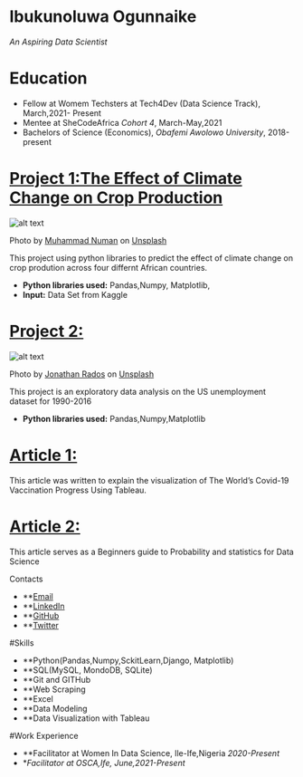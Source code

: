 # Ibukunoluwa Ogunnaike
*An Aspiring Data Scientist*

# Education
* Fellow at Womem Techsters at Tech4Dev (Data Science Track), March,2021- Present
* Mentee at SheCodeAfrica *Cohort 4*, March-May,2021
* Bachelors of Science (Economics), *Obafemi Awolowo University*, 2018-present

# [Project 1:The Effect of Climate Change on Crop Production ](https://github.com/Women-Techsters-Fellowship-2021/Climate-Change-and-Crop-Production)
![alt text](muhammad-numan-ZVgxiKJlMk0-unsplash.jpg)

Photo by <a href="https://unsplash.com/@numaninsari?utm_source=unsplash&utm_medium=referral&utm_content=creditCopyText">Muhammad Numan</a> on <a href="https://unsplash.com/s/photos/climate-change?utm_source=unsplash&utm_medium=referral&utm_content=creditCopyText">Unsplash</a>  

This project using python libraries to predict the effect of climate change on crop prodution across four differnt African countries.
* **Python libraries used:** Pandas,Numpy, Matplotlib,
* **Input:** Data Set from Kaggle


# [Project 2: ](https://github.com/Ibukun-Ogunnaike/SCAMP-EDA-on-The-US-Unemployment-Rate-Ibukunoluwa-Ogunaike-1)
![alt text](jonathan-rados-Sbxt82CsMxA-unsplash.jpg (2))

Photo by <a href="https://unsplash.com/@jonathanrados?utm_source=unsplash&utm_medium=referral&utm_content=creditCopyText">Jonathan Rados</a> on <a href="https://unsplash.com/s/photos/unemployment?utm_source=unsplash&utm_medium=referral&utm_content=creditCopyText">Unsplash</a>

This project is an exploratory data analysis on the US unemployment dataset for 1990-2016
* **Python libraries used:** Pandas,Numpy,Matplotlib


# [Article 1:](https://ibukunogunnaike.medium.com/covid-19-vaccination-how-far-have-we-gone-bb24f0d249ca)

This article was written to explain the visualization of The World’s Covid-19 Vaccination Progress Using Tableau.

# [Article 2:](https://medium.com/analytics-vidhya/beginners-guide-to-probability-and-statistics-for-data-science-b08a6ff1d9b4)

This article serves as a Beginners guide to Probability and statistics for Data Science

Contacts
* **[Email](ibukunoguns21@gmail.com)
* **[LinkedIn](https://www.linkedin.com/in/ibukunoluwa-ogunnaike/)
* **[GitHub](https://github.com/Ibukun-Ogunnaike)
* **[Twitter](https://twitter.com/IBK_TheCodess)

#Skills
* **Python(Pandas,Numpy,SckitLearn,Django, Matplotlib)
* **SQL(MySQL, MondoDB, SQLite)
* **Git and GITHub
* **Web Scraping
* **Excel
* **Data Modeling
* **Data Visualization with Tableau

#Work Experience
* **Facilitator at Women In Data Science, Ile-Ife,Nigeria *2020-Present*
* **Facilitator at OSCA,Ife, June,2021-Present*
